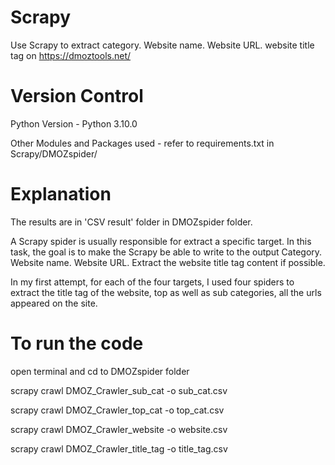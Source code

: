 # Scrapy
Use Scrapy to extract category. Website name. Website URL. website title tag on https://dmoztools.net/

# Version Control
Python Version - Python 3.10.0

Other Modules and Packages used - refer to requirements.txt in Scrapy/DMOZspider/

# Explanation

The results are in 'CSV result' folder in DMOZspider folder.

A Scrapy spider is usually responsible for extract a specific target. In this task, the goal is to make the Scrapy be able to write to the output Category. Website name. Website URL. Extract the website title tag content if possible. 

In my first attempt, for each of the four targets, I used four spiders to extract the title tag of the website, top as well as sub categories, all the urls appeared on the site. 

# To run the code
open terminal and cd to DMOZspider folder

scrapy crawl DMOZ_Crawler_sub_cat -o sub_cat.csv

scrapy crawl DMOZ_Crawler_top_cat -o top_cat.csv

scrapy crawl DMOZ_Crawler_website -o website.csv

scrapy crawl DMOZ_Crawler_title_tag -o title_tag.csv